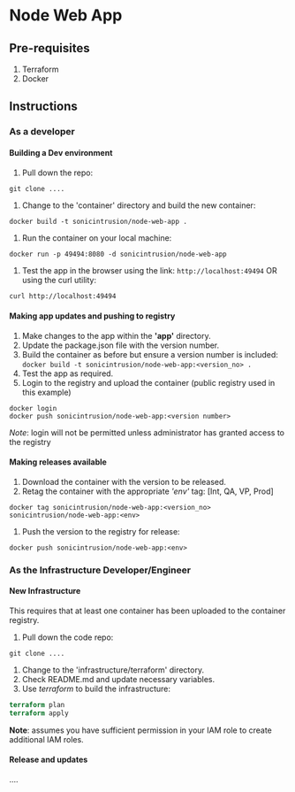 # Node Web App

## Pre-requisites

1. Terraform
1. Docker

## Instructions

### As a developer

#### Building a Dev environment

1. Pull down the repo:

```git
git clone ....
```

1. Change to the 'container' directory and build the new container:

```docker
docker build -t sonicintrusion/node-web-app .
```

1. Run the container on your local machine:

```docker
docker run -p 49494:8080 -d sonicintrusion/node-web-app
```

1. Test the app in the browser using the link: `http://localhost:49494` OR using the curl utility:

```bash
curl http://localhost:49494
```

#### Making app updates and pushing to registry

1. Make changes to the app within the **'app'** directory.
1. Update the package.json file with the version number.
1. Build the container as before but ensure a version number is included: `docker build -t sonicintrusion/node-web-app:<version_no> .`
1. Test the app as required.
1. Login to the registry and upload the container (public registry used in this example)

```docker
docker login
docker push sonicintrusion/node-web-app:<version number>
```

_Note_: login will not be permitted unless administrator has granted access to the registry

#### Making releases available

1. Download the container with the version to be released.
1. Retag the container with the appropriate _'env'_ tag: [Int, QA, VP, Prod]

```docker
docker tag sonicintrusion/node-web-app:<version_no> sonicintrusion/node-web-app:<env>
```

1. Push the version to the registry for release:

```docker
docker push sonicintrusion/node-web-app:<env>
```

### As the Infrastructure Developer/Engineer

#### New Infrastructure

This requires that at least one container has been uploaded to the container registry.

1. Pull down the code repo:

```git
git clone ....
```

1. Change to the 'infrastructure/terraform' directory.
1. Check README.md and update necessary variables.
1. Use _terraform_ to build the infrastructure:

```terraform
terraform plan
terraform apply
```

**Note**: assumes you have sufficient permission in your IAM role to create additional IAM roles.

#### Release and updates

....
